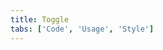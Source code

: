 ```yaml
---
title: Toggle
tabs: ['Code', 'Usage', 'Style']
---
```



<component 
    name="Toggle"
    component="toggle" 
    variation="toggle"
    experimental="true"
    >
</component>
<component 
    name="Small toggle"
    component="toggle" 
    variation="toggle--small"
    experimental="true"
    >
</component>
<component-docs component="toggle" experimental="true"></component-docs>

